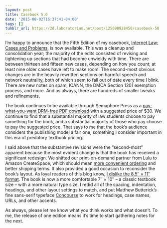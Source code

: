 ```yaml
---
layout: post
title: Casebook 5.0
date: '2015-08-02T16:37:41-04:00'
tags: []
tumblr_url: https://2d.laboratorium.net/post/125698928450/casebook-50
---
```

I’m happy to announce that the Fifth Edition of my casebook, [Internet Law: Cases and Problems](http://internetcasebook.com), is now available. This was a cleanup and consolidation year; the majority of the edits consisted of revising and tightening up sections that had become unwieldy with time. There are between thirteen and fifteen new cases, depending on how you count; at least nine older cases have left to make room. The second-most obvious changes are in the heavily rewritten sections on harmful speech and network neutrality, both of which seem to fall out of date every time I blink. There are new notes on spam, ICANN, the DMCA Section 1201 exemption process, and more. And as always, there are hundreds of smaller tweaks and refinements.

The book continues to be available through Semaphore Press as a [pay-what-you-want DRM-free PDF download](http://semaphorepress.com/InternetLaw_overview.html) with a suggested price of $30. We continue to find that a substantial majority of law students choose to pay something for the book, and a substantial majority of those who pay choose to pay the suggested price. That says to me that the book’s audience considers the publishing model a fair one, something I consider important in this era of predatory textbook pricing.

I said above that the substantive revisions were the “second-most” apparent because the most evident change is that the book has received a significant redesign. We shifted our print-on-demand partner from Lulu to Amazon CreateSpace, which should mean [more convenient ordering](http://www.amazon.com/Internet-Law-Problems-James-Grimmelmann/dp/1943689008/) and better shipping terms. It also provided a good occasion to reconsider the book’s layout. As loyal readers of this blog know, [I dislike the 8.5″ × 11″ format](http://2d.laboratorium.net/post/109634119215/all-the-print-that-fits). The book is now a more comfortable 7″ × 10″ – a classic textbook size – with a more natural type size. I redid all of the spacing, indentation, headings, and other layout settings to match, and put Matthew Butterick’s fine sans-serif typeface [Concourse](http://concoursefont.com) to work for headings, case names, URLs, and other accents.

As always, please let me know what you think works and what doesn’t. To me, the release of one edition means it’s time to start gathering notes for the next.

